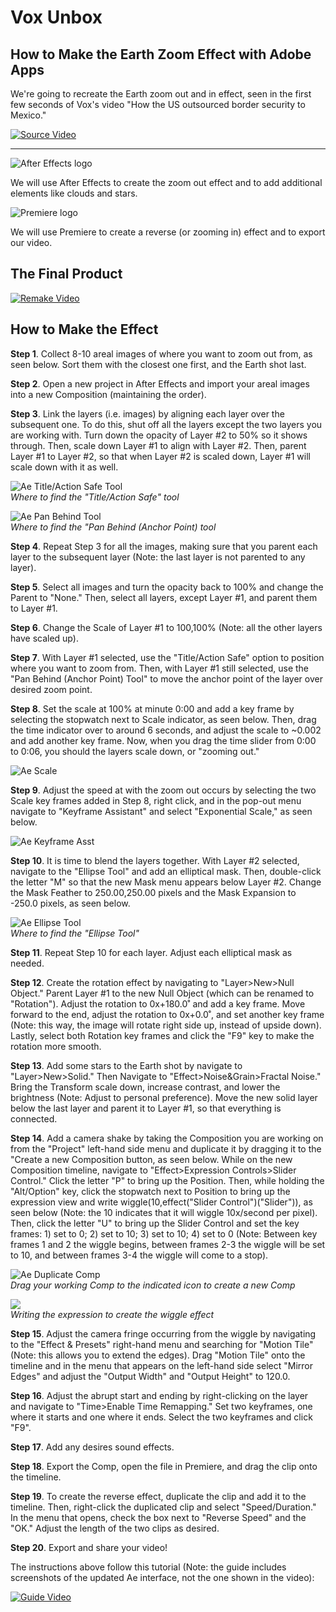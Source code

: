 # Vox Unbox
## How to Make the Earth Zoom Effect with Adobe Apps

We're going to recreate the Earth zoom out and in effect, seen in the first few seconds of Vox's video "How the US outsourced border security to Mexico."

[![Source Video](http://img.youtube.com/vi/1xbt0ACMbiA/0.jpg)](http://www.youtube.com/watch?v=https://www.youtube.com/watch?v=1xbt0ACMbiA)

***
![After Effects logo](https://files.slack.com/files-pri/T0HTW3H0V-F012S4PVCRX/aftereffects.png?pub_secret=06ef8bbbfa)

We will use After Effects to create the zoom out effect and to add additional elements like clouds and stars.

![Premiere logo](https://files.slack.com/files-pri/T0HTW3H0V-F012KLND0Q4/premiere.png?pub_secret=ed6a3d1506)

We will use Premiere to create a reverse (or zooming in) effect and to export our video.

## The Final Product

[![Remake Video](http://img.youtube.com/vi/aGaVH5eY1sw/0.jpg)](https://youtu.be/aGaVH5eY1sw)

## How to Make the Effect

**Step 1**. Collect 8-10 areal images of where you want to zoom out from, as seen below. Sort them with the closest one first, and the Earth shot last.  

**Step 2**. Open a new project in After Effects and import your areal images into a new Composition (maintaining the order).  

**Step 3**. Link the layers (i.e. images) by aligning each layer over the subsequent one. To do this, shut off all the layers except the two layers you are working with. Turn down the opacity of Layer #2 to 50% so it shows through. Then, scale down Layer #1 to align with Layer #2. Then, parent Layer #1 to Layer #2, so that when Layer #2 is scaled down, Layer #1 will scale down with it as well.  

![Ae Title/Action Safe Tool](https://files.slack.com/files-pri/T0HTW3H0V-F012DNFL2LB/28c8cd67-89dc-4ad5-b63a-3c1a8df89d16.png?pub_secret=af19d0035a)  
*Where to find the "Title/Action Safe" tool*

![Ae Pan Behind Tool](https://files.slack.com/files-pri/T0HTW3H0V-F012DG9KSD8/d2e59beb-1142-4f6f-856a-cbc855851680.png?pub_secret=a213a99eda)  
*Where to find the "Pan Behind (Anchor Point) tool*

**Step 4**. Repeat Step 3 for all the images, making sure that you parent each layer to the subsequent layer (Note: the last layer is not parented to any layer).  

**Step 5**. Select all images and turn the opacity back to 100% and change the Parent to "None." Then, select all layers, except Layer #1, and parent them to Layer #1.  

**Step 6**. Change the Scale of Layer #1 to 100,100% (Note: all the other layers have scaled up).  

**Step 7**. With Layer #1 selected, use the "Title/Action Safe" option to position where you want to zoom from. Then, with Layer #1 still selected, use the "Pan Behind (Anchor Point) Tool" to move the anchor point of the layer over desired zoom point.  

**Step 8**. Set the scale at 100% at minute 0:00 and add a key frame by selecting the stopwatch next to Scale indicator, as seen below. Then, drag the time indicator over to around 6 seconds, and adjust the scale to ~0.002 and add another key frame. Now, when you drag the time slider from 0:00 to 0:06, you should the layers scale down, or "zooming out."  

![Ae Scale](https://files.slack.com/files-pri/T0HTW3H0V-F012S5HR9C1/160a4494-fcb5-4db8-9077-af9a8fcf46f5.png?pub_secret=f747862eb5)  

**Step 9**. Adjust the speed at with the zoom out occurs by selecting the two Scale key frames added in Step 8, right click, and in the pop-out menu navigate to "Keyframe Assistant" and select "Exponential Scale," as seen below.  

![Ae Keyframe Asst](https://files.slack.com/files-pri/T0HTW3H0V-F012S5Z3Q9F/9748abec-3489-433d-84b2-6ec95d160934.png?pub_secret=ea1c90a534)  

**Step 10**. It is time to blend the layers together. With Layer #2 selected, navigate to the "Ellipse Tool" and add an elliptical mask. Then, double-click the letter "M" so that the new Mask menu appears below Layer #2. Change the Mask Feather to 250.00,250.00 pixels and the Mask Expansion to -250.0 pixels, as seen below.  

![Ae Ellipse Tool](https://files.slack.com/files-pri/T0HTW3H0V-F012DGYTG4S/6541aaa4-3aa7-422d-b538-80334214719b.png?pub_secret=fe74ba9525)  
*Where to find the "Ellipse Tool"* 

**Step 11**. Repeat Step 10 for each layer. Adjust each elliptical mask as needed.  

**Step 12**. Create the rotation effect by navigating to "Layer>New>Null Object." Parent Layer #1 to the new Null Object (which can be renamed to "Rotation"). Adjust the rotation to 0x+180.0˚ and add a key frame. Move forward to the end, adjust the rotation to 0x+0.0˚, and set another key frame (Note: this way, the image will rotate right side up, instead of upside down). Lastly, select both Rotation key frames and click the "F9" key to make the rotation more smooth.  

**Step 13**. Add some stars to the Earth shot by navigate to "Layer>New>Solid." Then Navigate to "Effect>Noise&Grain>Fractal Noise." Bring the Transform scale down, increase contrast, and lower the brightness (Note: Adjust to personal preference). Move the new solid layer below the last layer and parent it to Layer #1, so that everything is connected.  

**Step 14**. Add a camera shake by taking the Composition you are working on from the "Project" left-hand side menu and duplicate it by dragging it to the "Create a new Composition button, as seen below. While on the new Composition timeline, navigate to "Effect>Expression Controls>Slider Control." Click the letter "P" to bring up the Position. Then, while holding the "Alt/Option" key, click the stopwatch next to Position to bring up the expression view and write wiggle(10,effect("Slider Control")("Slider")), as seen below (Note: the 10 indicates that it will wiggle 10x/second per pixel). Then, click the letter "U" to bring up the Slider Control and set the key frames: 1) set to 0; 2) set to 10; 3) set to 10; 4) set to 0 (Note: Between key frames 1 and 2 the wiggle begins, between frames 2-3 the wiggle will be set to 10, and between frames 3-4 the wiggle will come to a stop).  

![Ae Duplicate Comp](https://files.slack.com/files-pri/T0HTW3H0V-F011YR4HA4F/a13ee2b1-4ad3-4886-a406-7cf30cd00c1b.png?pub_secret=0e5cbf5049)  
*Drag your working Comp to the indicated icon to create a new Comp* 

![](https://files.slack.com/files-pri/T0HTW3H0V-F012KN8CL4C/4e25b52f-6187-4433-8ef2-a6db8dcfd4a8.png?pub_secret=bcde5ac71b)  
*Writing the expression to create the wiggle effect*  

**Step 15**. Adjust the camera fringe occurring from the wiggle by navigating to the "Effect & Presets" right-hand menu and searching for "Motion Tile" (Note: this allows you to extend the edges). Drag "Motion Tile" onto the timeline and in the menu that appears on the left-hand side select "Mirror Edges" and adjust the "Output Width" and "Output Height" to 120.0.  

**Step 16**. Adjust the abrupt start and ending by right-clicking on the layer and navigate to "Time>Enable Time Remapping." Set two keyframes, one where it starts and one where it ends. Select the two keyframes and click "F9".  

**Step 17**. Add any desires sound effects.  

**Step 18**. Export the Comp, open the file in Premiere, and drag the clip onto the timeline.  

**Step 19**. To create the reverse effect, duplicate the clip and add it to the timeline. Then, right-click the duplicated clip and select "Speed/Duration." In the menu that opens, check the box next to "Reverse Speed" and the "OK." Adjust the length of the two clips as desired.  

**Step 20**. Export and share your video!  

The instructions above follow this tutorial (Note: the guide includes screenshots of the updated Ae interface, not the one shown in the video):

[![Guide Video](http://img.youtube.com/vi/5aWwoPxF1zg/0.jpg)](https://youtu.be/5aWwoPxF1zg)
